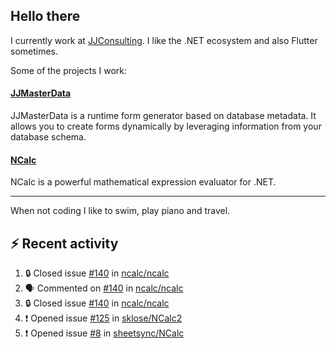 ## Hello there 

I currently work at [JJConsulting](https://www.github.com/jjconsulting). I like the .NET ecosystem and also Flutter sometimes. 

Some of the projects I work:
#### [JJMasterData](https://www.github.com/jjconsulting/JJMasterData) 
JJMasterData is a runtime form generator based on database metadata. It allows you to create forms dynamically by leveraging information from your database schema.

#### [NCalc](https://www.github.com/ncalc/ncalc) 
NCalc is a powerful mathematical expression evaluator for .NET.

---

When not coding I like to swim, play piano and travel.
<!--
I also have a tailless cat:

<img src="https://github.com/user-attachments/assets/43e65a0e-6603-42f2-bd36-d203384d9c81" width="150"/>
-->
<!--Easter egg for you reading the source 🥚 https://www.youtube.com/watch?v=dQw4w9WgXcQ-->


## ⚡ Recent activity

<!--START_SECTION:activity-->
1. 🔒 Closed issue [#140](https://github.com/ncalc/ncalc/issues/140) in [ncalc/ncalc](https://github.com/ncalc/ncalc)
2. 🗣 Commented on [#140](https://github.com/ncalc/ncalc/issues/140#issuecomment-2480867808) in [ncalc/ncalc](https://github.com/ncalc/ncalc)
3. 🔒 Closed issue [#140](https://github.com/ncalc/ncalc/issues/140) in [ncalc/ncalc](https://github.com/ncalc/ncalc)
4. ❗ Opened issue [#125](https://github.com/sklose/NCalc2/issues/125) in [sklose/NCalc2](https://github.com/sklose/NCalc2)
5. ❗ Opened issue [#8](https://github.com/sheetsync/NCalc/issues/8) in [sheetsync/NCalc](https://github.com/sheetsync/NCalc)
<!--END_SECTION:activity-->
